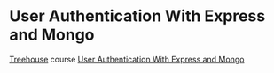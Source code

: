 # User Authentication With Express and Mongo

 [Treehouse](https://teamtreehouse.com) course [User Authentication With Express and Mongo](https://teamtreehouse.com/library/user-authentication-with-express-and-mongo)
